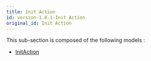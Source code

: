```yaml
---
title: Init Action
id: version-1.8.1-Init Action
original_id: Init Action
---
```



This sub-section is composed of the following models :

* [InitAction](references#InitActionInitAction)

